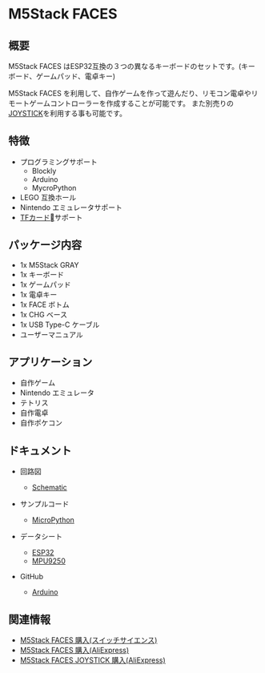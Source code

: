 # M5Stack FACES

## 概要

M5Stack FACES はESP32互換の３つの異なるキーボードのセットです。(キーボード、ゲームパッド、電卓キー)

M5Stack FACES を利用して、自作ゲームを作って遊んだり、リモコン電卓やリモートゲームコントローラーを作成することが可能です。
また別売りの[JOYSTICK](https://www.aliexpress.com/store/product/M5Stack-NEW-Joystick-Panel-for-M5-FACE-ESP32-Development-Kit-X-Y-Axis-Press-Button-with/3226069_32949801245.html)を利用する事も可能です。

## 特徴

- プログラミングサポート
  - Blockly
  - Arduino
  - MycroPython
- LEGO 互換ホール
- Nintendo エミュレータサポート
- [TFカード](https://ja.wikipedia.org/wiki/SD%E3%83%A1%E3%83%A2%E3%83%AA%E3%83%BC%E3%82%AB%E3%83%BC%E3%83%89)サポート

## パッケージ内容

- 1x M5Stack GRAY
- 1x キーボード
- 1x ゲームパッド
- 1x 電卓キー
- 1x FACE ボトム
- 1x CHG ベース
- 1x USB Type-C ケーブル
- ユーザーマニュアル

## アプリケーション

- 自作ゲーム
- Nintendo エミュレータ
- テトリス
- 自作電卓
- 自作ポケコン

## ドキュメント

- 回路図
  - [Schematic](https://github.com/m5stack/esp32-cam-demo/blob/m5cam/M5CAM-ESP32-A1-POWER.pdf)

- サンプルコード
  - [MicroPython](https://github.com/m5stack/M5GO/tree/master/examples)

- データシート
  - [ESP32](https://www.espressif.com/sites/default/files/documentation/esp32_datasheet_cn.pdf)
  - [MPU9250](https://www.invensense.com/wp-content/uploads/2015/02/PS-MPU-9250A-01-v1.1.pdf)

- GitHub
  - [Arduino](https://github.com/m5stack/M5Stack-nesemu)

## 関連情報

- [M5Stack FACES 購入(スイッチサイエンス)](https://www.switch-science.com/catalog/3649/)
- [M5Stack FACES 購入(AliExpress)](https://www.aliexpress.com/store/product/M5Stack-NEW-Offer-ESP32-Open-Source-Faces-Pocket-Computer-with-Keyboard-Gameboy-Calculator-for-Micropython-Arduino/3226069_32843973578.html)
- [M5Stack FACES JOYSTICK 購入(AliExpress)](https://www.aliexpress.com/store/product/M5Stack-NEW-Joystick-Panel-for-M5-FACE-ESP32-Development-Kit-X-Y-Axis-Press-Button-with/3226069_32949801245.html)